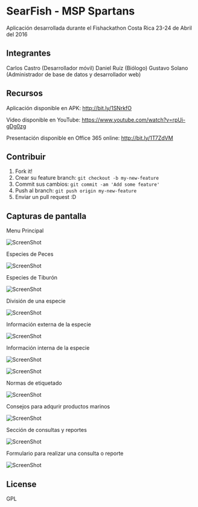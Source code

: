 # SearFish - MSP Spartans

Aplicación desarrollada durante el Fishackathon Costa Rica 23-24 de Abril del 2016

## Integrantes
Carlos Castro (Desarrollador móvil)
Daniel Ruíz (Biólogo)
Gustavo Solano (Administrador de base de datos y desarrollador web)


## Recursos

Aplicación disponible en APK: http://bit.ly/1SNrkfO

Video disponible en YouTube: https://www.youtube.com/watch?v=rpUi-gDg0zg

Presentación disponible en Office 365 online: http://bit.ly/1T7ZdVM

## Contribuir

1. Fork it!
2. Crear su feature branch: `git checkout -b my-new-feature`
3. Commit sus cambios: `git commit -am 'Add some feature'`
4. Push al branch: `git push origin my-new-feature`
5. Enviar un pull request :D

## Capturas de pantalla

Menu Principal

![ScreenShot](https://raw.github.com/ccasbre27/SearFish/master/Screenshots/menu.png)

Especies de Peces

![ScreenShot](https://raw.github.com/ccasbre27/SearFish/master/Screenshots/peces.png)

Especies de Tiburón

![ScreenShot](https://raw.github.com/ccasbre27/SearFish/master/Screenshots/tiburones.png)

División de una especie

![ScreenShot](https://raw.github.com/ccasbre27/SearFish/master/Screenshots/division_especie.png)

Información externa de la especie

![ScreenShot](https://raw.github.com/ccasbre27/SearFish/master/Screenshots/externo_especie.png)

Información interna de la especie

![ScreenShot](https://raw.github.com/ccasbre27/SearFish/master/Screenshots/interno_especie.png)

![ScreenShot](https://raw.github.com/ccasbre27/SearFish/master/Screenshots/interno_especie2.png)

Normas de etiquetado

![ScreenShot](https://raw.github.com/ccasbre27/SearFish/master/Screenshots/etiquetado.png)

Consejos para adqurir productos marinos

![ScreenShot](https://raw.github.com/ccasbre27/SearFish/master/Screenshots/tips.png)

Sección de consultas y reportes

![ScreenShot](https://raw.github.com/ccasbre27/SearFish/master/Screenshots/consultas.png)

Formulario para realizar una consulta o reporte

![ScreenShot](https://raw.github.com/ccasbre27/SearFish/master/Screenshots/consultas_reporte.png)

## License

GPL
